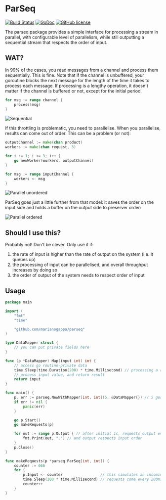 # ParSeq 
[![Build Status](https://img.shields.io/travis/MarianoGappa/parseq.svg)](https://travis-ci.org/MarianoGappa/parseq) 
[![GoDoc](https://godoc.org/github.com/MarianoGappa/parseq?status.svg)](https://godoc.org/github.com/MarianoGappa/parseq) 
[![GitHub license](https://img.shields.io/badge/license-MIT-blue.svg)](https://raw.githubusercontent.com/MarianoGappa/parseq/master/LICENSE)



The parseq package provides a simple interface for processing a stream in parallel,
with configurable level of parallelism, while still outputting a sequential stream
that respects the order of input.

## WAT?

In 99% of the cases, you read messages from a channel and process them sequentially. This is fine. Note that if the channel is unbuffered, your goroutine blocks the next message for the length of the time it takes to process each message. If processing is a lengthy operation, it doesn't matter if the channel is buffered or not, except for the initial period.

```go
for msg := range channel {
	process(msg)
}
```

![Sequential](sequential.png)

If this throttling is problematic, you need to parallelise. When you parallelise, results can come out of order. This can be a problem (or not):

```go
outputChannel := make(chan product)
workers := make(chan request, 3)

for i := 1; i <= 3; i++ {
	go newWorker(workers, outputChannel)
}

for msg := range inputChannel {
	workers <- msg
}
```

![Parallel unordered](parallel_unordered.png)

ParSeq goes just a little further from that model: it saves the order on the input side and holds a buffer on the output side to preserver order:

![Parallel ordered](parallel_ordered.png)

## Should I use this?

Probably not! Don't be clever. Only use it if:

1. the rate of input is higher than the rate of output on the system (i.e. it queues up)
2. the processing of input can be parallelised, and overall throughput increases by doing so
3. the order of output of the system needs to respect order of input

## Usage

```go
package main

import (
	"fmt"
	"time"

	"github.com/marianogappa/parseq"
)

type DataMapper struct {
	// you can put private fields here
}

func (p *DataMapper) Map(input int) int {
	// access go routine-private data
	time.Sleep(time.Duration(200) * time.Millisecond) // processing a request takes 1s
	// process input value, and return result
	return input
}

func main() {
	p, err := parseq.NewWithMapper[int, int](5, &DataMapper{}) // 5 goroutines using the process function
	if err != nil {
		panic(err)
	}

	go p.Start()
	go makeRequests(p)

	for out := range p.Output { // after initial 1s, requests output every ~200ms
		fmt.Print(out, ".") // and output respects input order
	}
	p.Close()
}

func makeRequests(p *parseq.ParSeq[int, int]) {
	counter := 666
	for {
		p.Input <- counter                 // this simulates an incoming request
		time.Sleep(200 * time.Millisecond) // requests come every 200ms
		counter++
	}
}
```
